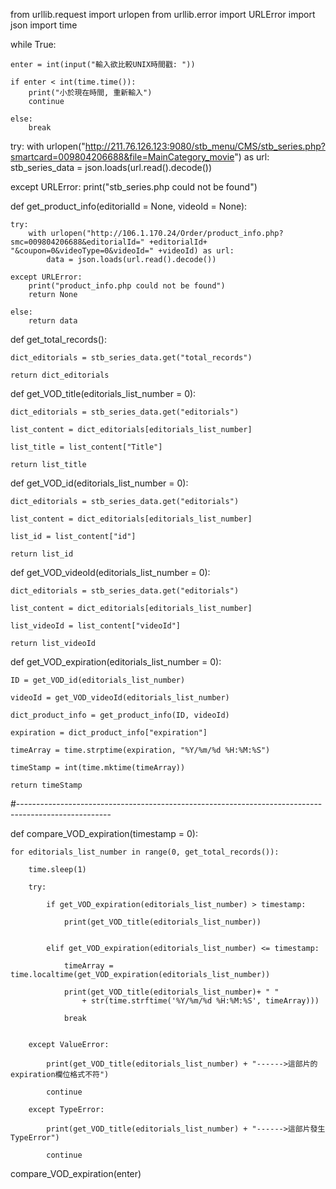 from urllib.request import urlopen
from urllib.error import URLError
import json
import time


while True:

    enter = int(input("輸入欲比較UNIX時間戳: "))
    
    if enter < int(time.time()):
        print("小於現在時間, 重新輸入")
        continue
    
    else:
        break

try:
    with urlopen("http://211.76.126.123:9080/stb_menu/CMS/stb_series.php?smartcard=009804206688&file=MainCategory_movie") as url:
        stb_series_data = json.loads(url.read().decode())
        
except URLError:
    print("stb_series.php could not be found")
    
    
def get_product_info(editorialId = None, videoId = None):
    
    try:
        with urlopen("http://106.1.170.24/Order/product_info.php?smc=009804206688&editorialId=" +editorialId+ "&coupon=0&videoType=0&videoId=" +videoId) as url:
            data = json.loads(url.read().decode())
            
    except URLError:
        print("product_info.php could not be found")
        return None
    
    else:
        return data


def get_total_records():
    
    dict_editorials = stb_series_data.get("total_records")
    
    return dict_editorials


def get_VOD_title(editorials_list_number = 0):
    
    dict_editorials = stb_series_data.get("editorials")
    
    list_content = dict_editorials[editorials_list_number]
    
    list_title = list_content["Title"]
    
    return list_title


def get_VOD_id(editorials_list_number = 0):
    
    dict_editorials = stb_series_data.get("editorials")
    
    list_content = dict_editorials[editorials_list_number]
    
    list_id = list_content["id"]
    
    return list_id
    

def get_VOD_videoId(editorials_list_number = 0):
    
    dict_editorials = stb_series_data.get("editorials")
    
    list_content = dict_editorials[editorials_list_number]
    
    list_videoId = list_content["videoId"]
    
    return list_videoId


def get_VOD_expiration(editorials_list_number = 0):
    
    ID = get_VOD_id(editorials_list_number)
    
    videoId = get_VOD_videoId(editorials_list_number)
    
    dict_product_info = get_product_info(ID, videoId)
    
    expiration = dict_product_info["expiration"]
    
    timeArray = time.strptime(expiration, "%Y/%m/%d %H:%M:%S")
    
    timeStamp = int(time.mktime(timeArray))
    
    return timeStamp

#-----------------------------------------------------------------------------------------------------

def compare_VOD_expiration(timestamp = 0):
    
    for editorials_list_number in range(0, get_total_records()):
        
        time.sleep(1)
        
        try:
            
            if get_VOD_expiration(editorials_list_number) > timestamp:
                
                print(get_VOD_title(editorials_list_number))
                
            
            elif get_VOD_expiration(editorials_list_number) <= timestamp:
                
                timeArray = time.localtime(get_VOD_expiration(editorials_list_number))
                
                print(get_VOD_title(editorials_list_number)+ " " 
                    + str(time.strftime('%Y/%m/%d %H:%M:%S', timeArray)))
                
                break
            
        
        except ValueError:
            
            print(get_VOD_title(editorials_list_number) + "------>這部片的expiration欄位格式不符")
        
            continue
        
        except TypeError:
            
            print(get_VOD_title(editorials_list_number) + "------>這部片發生TypeError")
        
            continue

            
compare_VOD_expiration(enter)


